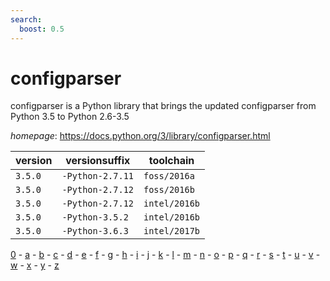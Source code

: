 ```yaml
---
search:
  boost: 0.5
---
```

# configparser

configparser is a Python library that brings the updated configparser from Python 3.5 to Python 2.6-3.5

*homepage*: <https://docs.python.org/3/library/configparser.html>

version | versionsuffix | toolchain
--------|---------------|----------
``3.5.0`` | ``-Python-2.7.11`` | ``foss/2016a``
``3.5.0`` | ``-Python-2.7.12`` | ``foss/2016b``
``3.5.0`` | ``-Python-2.7.12`` | ``intel/2016b``
``3.5.0`` | ``-Python-3.5.2`` | ``intel/2016b``
``3.5.0`` | ``-Python-3.6.3`` | ``intel/2017b``

[0](../0/index.md) - [a](../a/index.md) - [b](../b/index.md) - [c](../c/index.md) - [d](../d/index.md) - [e](../e/index.md) - [f](../f/index.md) - [g](../g/index.md) - [h](../h/index.md) - [i](../i/index.md) - [j](../j/index.md) - [k](../k/index.md) - [l](../l/index.md) - [m](../m/index.md) - [n](../n/index.md) - [o](../o/index.md) - [p](../p/index.md) - [q](../q/index.md) - [r](../r/index.md) - [s](../s/index.md) - [t](../t/index.md) - [u](../u/index.md) - [v](../v/index.md) - [w](../w/index.md) - [x](../x/index.md) - [y](../y/index.md) - [z](../z/index.md)

